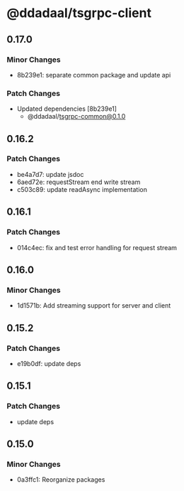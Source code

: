 # @ddadaal/tsgrpc-client

## 0.17.0

### Minor Changes

- 8b239e1: separate common package and update api

### Patch Changes

- Updated dependencies [8b239e1]
  - @ddadaal/tsgrpc-common@0.1.0

## 0.16.2

### Patch Changes

- be4a7d7: update jsdoc
- 6aed72e: requestStream end write stream
- c503c89: update readAsync implementation

## 0.16.1

### Patch Changes

- 014c4ec: fix and test error handling for request stream

## 0.16.0

### Minor Changes

- 1d1571b: Add streaming support for server and client

## 0.15.2

### Patch Changes

- e19b0df: update deps

## 0.15.1

### Patch Changes

- update deps

## 0.15.0

### Minor Changes

- 0a3ffc1: Reorganize packages
